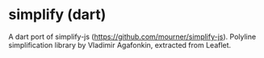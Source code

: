 simplify (dart)
===========

A dart port of simplify-js (https://github.com/mourner/simplify-js).
Polyline simplification library by Vladimir Agafonkin, extracted from Leaflet.
